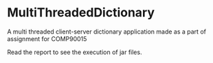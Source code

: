 # MultiThreadedDictionary
A multi threaded client-server dictionary application made as a part of assignment for COMP90015

Read the report to see the execution of jar files.
